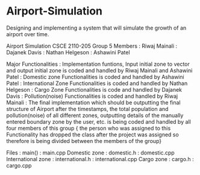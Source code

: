 # Airport-Simulation
Designing and implementing a system that will simulate the growth of an airport over time.

Airport Simulation
CSCE 2110-205
Group 5
Members : Riwaj Mainali
        : Dajanek Davis
        : Nathan Helgeson
        : Ashawini Patel

Major Functionalities : Implementation funtions, Input initial zone to vector and output initial zone is coded and handled by Riwaj Mainali and Ashawini Patel
                      : Domestic zone Functionalities is coded and handled by Ashawini Patel
                      : International Zone Functionalities is coded and handled by Nathan Helgeson
                      : Cargo Zone Functionalities is code and handled by Dajanek Davis
                      : Pollution(noise) Functionalities is coded and handled by Riwaj Mainali
                      : The final implementation which should be outputting the final structure of Airport after the timestamps, the total population and pollution(noise) of all different zones, outputting details of the manually entered boundary zone by the user, etc. is being coded and handled by all four members of this group { the person who was assigned to this Functionality has dropped the class after the project was assigned so therefore is being divided between the members of the group}

Files :
main() : main.cpp
Domestic zone : domestic.h
              : domestic.cpp
International zone : international.h
                   : international.cpp
Cargo zone : cargo.h 
           : cargo.cpp
